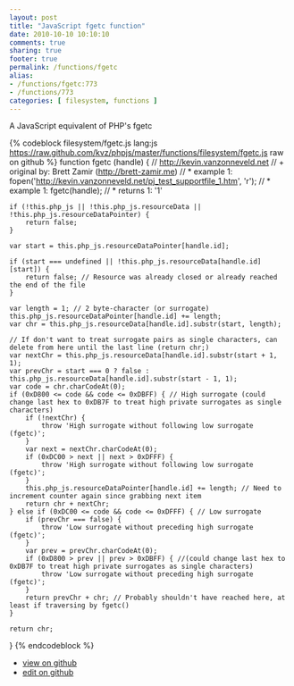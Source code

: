 ```yaml
---
layout: post
title: "JavaScript fgetc function"
date: 2010-10-10 10:10:10
comments: true
sharing: true
footer: true
permalink: /functions/fgetc
alias:
- /functions/fgetc:773
- /functions/773
categories: [ filesystem, functions ]
---
```

A JavaScript equivalent of PHP's fgetc
<!-- more -->
{% codeblock filesystem/fgetc.js lang:js https://raw.github.com/kvz/phpjs/master/functions/filesystem/fgetc.js raw on github %}
function fgetc (handle) {
    // http://kevin.vanzonneveld.net
    // +   original by: Brett Zamir (http://brett-zamir.me)
    // *     example 1: fopen('http://kevin.vanzonneveld.net/pj_test_supportfile_1.htm', 'r');
    // *     example 1: fgetc(handle);
    // *     returns 1: '1'

    if (!this.php_js || !this.php_js.resourceData || !this.php_js.resourceDataPointer) {
        return false;
    }

    var start = this.php_js.resourceDataPointer[handle.id];

    if (start === undefined || !this.php_js.resourceData[handle.id][start]) {
        return false; // Resource was already closed or already reached the end of the file
    }

    var length = 1; // 2 byte-character (or surrogate)
    this.php_js.resourceDataPointer[handle.id] += length;
    var chr = this.php_js.resourceData[handle.id].substr(start, length);

    // If don't want to treat surrogate pairs as single characters, can delete from here until the last line (return chr;)
    var nextChr = this.php_js.resourceData[handle.id].substr(start + 1, 1);
    var prevChr = start === 0 ? false : this.php_js.resourceData[handle.id].substr(start - 1, 1);
    var code = chr.charCodeAt(0);
    if (0xD800 <= code && code <= 0xDBFF) { // High surrogate (could change last hex to 0xDB7F to treat high private surrogates as single characters)
        if (!nextChr) {
            throw 'High surrogate without following low surrogate (fgetc)';
        }
        var next = nextChr.charCodeAt(0);
        if (0xDC00 > next || next > 0xDFFF) {
            throw 'High surrogate without following low surrogate (fgetc)';
        }
        this.php_js.resourceDataPointer[handle.id] += length; // Need to increment counter again since grabbing next item
        return chr + nextChr;
    } else if (0xDC00 <= code && code <= 0xDFFF) { // Low surrogate
        if (prevChr === false) {
            throw 'Low surrogate without preceding high surrogate (fgetc)';
        }
        var prev = prevChr.charCodeAt(0);
        if (0xD800 > prev || prev > 0xDBFF) { //(could change last hex to 0xDB7F to treat high private surrogates as single characters)
            throw 'Low surrogate without preceding high surrogate (fgetc)';
        }
        return prevChr + chr; // Probably shouldn't have reached here, at least if traversing by fgetc()
    }

    return chr;
}
{% endcodeblock %}
<ul>
 <li><a href="https://github.com/kvz/phpjs/blob/master/functions/filesystem/fgetc.js">view on github</a></li>
 <li><a href="https://github.com/kvz/phpjs/edit/master/functions/filesystem/fgetc.js">edit on github</a></li>
</ul>
